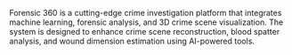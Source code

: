 Forensic 360 is a cutting-edge crime investigation platform that integrates machine learning, forensic analysis, and 3D crime scene visualization. The system is designed to enhance crime scene reconstruction, blood spatter analysis, and wound dimension estimation using AI-powered tools.
